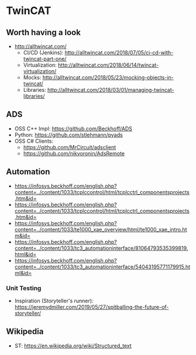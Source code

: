 
# TwinCAT

## Worth having a look

* <http://alltwincat.com/>
  * CI/CD (Jenkins): <http://alltwincat.com/2018/07/05/ci-cd-with-twincat-part-one/>
  * Virtualization: <http://alltwincat.com/2018/06/14/twincat-virtualization/>
  * Mocks: <http://alltwincat.com/2018/05/23/mocking-objects-in-twincat/>
  * Libraries: <http://alltwincat.com/2018/03/01/managing-twincat-libraries/>

## ADS

* OSS C++ Impl: <https://github.com/Beckhoff/ADS>
* Python: <https://github.com/stlehmann/pyads>
* OSS C# Clients: 
  * <https://github.com/MrCircuit/adsclient>
  * <https://github.com/nikvoronin/AdsRemote>

## Automation

* <https://infosys.beckhoff.com/english.php?content=../content/1033/tcplccontrol/html/tcplcctrl_componentsprojects.htm&id=>
* <https://infosys.beckhoff.com/english.php?content=../content/1033/tcplccontrol/html/tcplcctrl_componentsprojects.htm&id=>
* <https://infosys.beckhoff.com/english.php?content=../content/1033/te1000_xae_overview/html/te1000_xae_intro.htm&id=>
* <https://infosys.beckhoff.com/english.php?content=../content/1033/tc3_automationinterface/81064793535399819.html&id=>
* <https://infosys.beckhoff.com/english.php?content=../content/1033/tc3_automationinterface/54043195771179915.html&id=>

### Unit Testing

* Inspiration (Storyteller's runner): <https://jeremydmiller.com/2019/05/27/spitballing-the-future-of-storyteller/>

## Wikipedia

* ST: <https://en.wikipedia.org/wiki/Structured_text>
